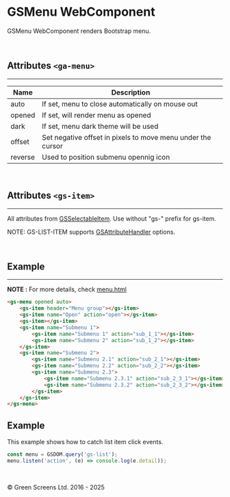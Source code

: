 # GSMenu WebComponent
 
GSMenu WebComponent renders Bootstrap menu.
 
<br>
 
## Attributes ```<ga-menu>```
---
 
| Name               | Description                                                  |
|--------------------|--------------------------------------------------------------|
| auto               | If set, menu to close automatically on mouse out             |
| opened             | If set, will render menu as opened                           |
| dark               | If set, menu dark theme will be used                         |
| offset             | Set negative offset in pixels to move menu under the cursor  |
| reverse            | Used to position submenu opennig icon                        |

<br>
 
## Attributes ```<gs-item>```
---

All attributes from [GSSelectableItem](./GSSelectableItem.md). Use without "gs-" prefix for gs-item.

NOTE: GS-LIST-ITEM supports [GSAttributeHandler](../base/GSAttributeHandler.md) options.

<br>
 
 
## Example
---
 
**NOTE :**
For more details, check [menu.html](../../demos/menu.html)
 
```html
<gs-menu opened auto>
    <gs-item header="Menu group"></gs-item>
    <gs-item name="Open" action="open"></gs-item>
    <gs-item></gs-item>
    <gs-item name="Submenu 1">
        <gs-item name="Submenu 1" action="sub_1_1"></gs-item>
        <gs-item name="Submenu 2" action="sub_1_2"></gs-item>
    </gs-item>
    <gs-item name="Submenu 2">
        <gs-item name="Submenu 2.1" action="sub_2_1"></gs-item>
        <gs-item name="Submenu 2.2" action="sub_2_2"></gs-item>
        <gs-item name="Submenu 2.3">
            <gs-item name="Submenu 2.3.1" action="sub_2_3_1"></gs-item>
            <gs-item name="Submenu 2.3.2" action="sub_2_3_2"></gs-item>
        </gs-item>
    </gs-item>
</gs-menu>
```
 
## Example
 
This example shows how to catch list item click events.
 
```JavaScript
const menu = GSDOM.query('gs-list');
menu.listen('action', (e) => console.log(e.detail));
```

<br>

&copy; Green Screens Ltd. 2016 - 2025

